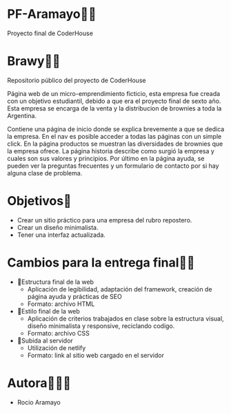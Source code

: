 # PF-Aramayo👩‍💻
Proyecto final de CoderHouse
# Brawy🤎💫
Repositorio público del proyecto de CoderHouse

Página web de un micro-emprendimiento ficticio, esta empresa fue creada con un objetivo estudiantil, debido a que era el proyecto final de sexto año. Esta empresa se encarga de la venta y la distribucion de brownies a toda la Argentina.

Contiene una página de inicio donde se explica brevemente a que se dedica la empresa. En el nav es posible acceder a todas las páginas con un simple click. En la página productos se muestran las diversidades de brownies que la empresa ofrece. La página historia describe como surgió la empresa y cuales son sus valores y principios. Por último en la página ayuda, se pueden ver la preguntas frecuentes y un formulario de contacto por si hay alguna clase de problema.
# Objetivos📌
- Crear un sitio práctico para una empresa del rubro repostero.
- Crear un diseño minimalista.
- Tener una interfaz actualizada.

# Cambios para la entrega final💾📝
- 📍Estructura final de la web
  - Aplicación de legibilidad, adaptación del framework, creación de página ayuda y prácticas de SEO
  - Formato: archivo HTML
- 📍Estilo final de la web
  - Aplicación de criterios trabajados en clase sobre la estructura visual, diseño minimalista y responsive, reciclando codigo.
  - Formato: archivo CSS
- 📍Subida al servidor
  - Utilización de netlify
  - Formato: link al sitio web cargado en el servidor
# Autora👩‍💻💫
- Rocio Aramayo


